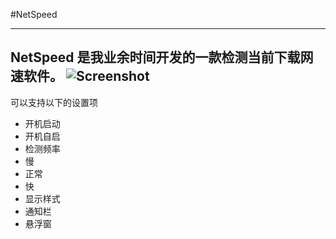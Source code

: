 #NetSpeed

----
NetSpeed 是我业余时间开发的一款检测当前下载网速软件。
![Screenshot](https://github.com/XandyWang/NetSpeed/raw/master/Screenshots/Screenhost.png) 
----
可以支持以下的设置项

- 开机启动
 - 开机自启
- 检测频率
 - 慢
 - 正常
 - 快
- 显示样式
 - 通知栏
 - 悬浮窗
 
 
